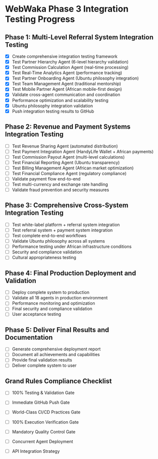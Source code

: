 # WebWaka Phase 3 Integration Testing Progress

## Phase 1: Multi-Level Referral System Integration Testing
- [x] Create comprehensive integration testing framework
- [x] Test Partner Hierarchy Agent (6-level hierarchy validation)
- [x] Test Commission Calculation Agent (real-time processing)
- [x] Test Real-Time Analytics Agent (performance tracking)
- [x] Test Partner Onboarding Agent (Ubuntu philosophy integration)
- [x] Test Team Management Agent (traditional mentorship)
- [x] Test Mobile Partner Agent (African mobile-first design)
- [x] Validate cross-agent communication and coordination
- [x] Performance optimization and scalability testing
- [x] Ubuntu philosophy integration validation
- [x] Push integration testing results to GitHub

## Phase 2: Revenue and Payment Systems Integration Testing
- [ ] Test Revenue Sharing Agent (automated distribution)
- [ ] Test Payment Integration Agent (HandyLife Wallet + African payments)
- [ ] Test Commission Payout Agent (multi-level calculations)
- [ ] Test Financial Reporting Agent (Ubuntu transparency)
- [ ] Test Billing Management Agent (African market optimization)
- [ ] Test Financial Compliance Agent (regulatory compliance)
- [ ] Validate payment flow end-to-end
- [ ] Test multi-currency and exchange rate handling
- [ ] Validate fraud prevention and security measures

## Phase 3: Comprehensive Cross-System Integration Testing
- [ ] Test white-label platform + referral system integration
- [ ] Test referral system + payment system integration
- [ ] Test complete end-to-end workflows
- [ ] Validate Ubuntu philosophy across all systems
- [ ] Performance testing under African infrastructure conditions
- [ ] Security and compliance validation
- [ ] Cultural appropriateness testing

## Phase 4: Final Production Deployment and Validation
- [ ] Deploy complete system to production
- [ ] Validate all 18 agents in production environment
- [ ] Performance monitoring and optimization
- [ ] Final security and compliance validation
- [ ] User acceptance testing

## Phase 5: Deliver Final Results and Documentation
- [ ] Generate comprehensive deployment report
- [ ] Document all achievements and capabilities
- [ ] Provide final validation results
- [ ] Deliver complete system to user

## Grand Rules Compliance Checklist
- [ ] 100% Testing & Validation Gate
- [ ] Immediate GitHub Push Gate
- [ ] World-Class CI/CD Practices Gate
- [ ] 100% Execution Verification Gate
- [ ] Mandatory Quality Control Gate
- [ ] Concurrent Agent Deployment
- [ ] API Integration Strategy

